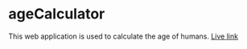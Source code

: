 # ageCalculator
This web application is used to calculate the age of humans.
<a href="https://gobinda-das-dev.github.io/ageCalculator/" rel="noopener noreferrer">Live link</a>
